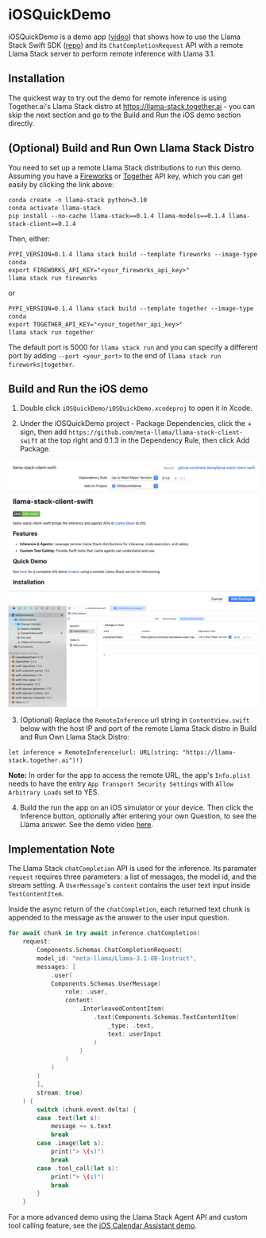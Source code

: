 # iOSQuickDemo

iOSQuickDemo is a demo app ([video](https://drive.google.com/file/d/1HnME3VmsYlyeFgsIOMlxZy5c8S2xP4r4/view?usp=sharing)) that shows how to use the Llama Stack Swift SDK ([repo](https://github.com/meta-llama/llama-stack-client-swift)) and its `ChatCompletionRequest` API with a remote Llama Stack server to perform remote inference with Llama 3.1.

## Installation

The quickest way to try out the demo for remote inference is using Together.ai's Llama Stack distro at https://llama-stack.together.ai - you can skip the next section and go to the Build and Run the iOS demo section directly.

## (Optional) Build and Run Own Llama Stack Distro

You need to set up a remote Llama Stack distributions to run this demo. Assuming you have a [Fireworks](https://fireworks.ai/account/api-keys) or [Together](https://api.together.ai/) API key, which you can get easily by clicking the link above:

```
conda create -n llama-stack python=3.10
conda activate llama-stack
pip install --no-cache llama-stack==0.1.4 llama-models==0.1.4 llama-stack-client==0.1.4
```

Then, either:
```
PYPI_VERSION=0.1.4 llama stack build --template fireworks --image-type conda
export FIREWORKS_API_KEY="<your_fireworks_api_key>"
llama stack run fireworks
```
or
```
PYPI_VERSION=0.1.4 llama stack build --template together --image-type conda
export TOGETHER_API_KEY="<your_together_api_key>"
llama stack run together
```

The default port is 5000 for `llama stack run` and you can specify a different port by adding `--port <your_port>` to the end of `llama stack run fireworks|together`.

## Build and Run the iOS demo

1. Double click `iOSQuickDemo/iOSQuickDemo.xcodeproj` to open it in Xcode.

2. Under the iOSQuickDemo project - Package Dependencies, click the + sign, then add `https://github.com/meta-llama/llama-stack-client-swift` at the top right and 0.1.3 in the Dependency Rule, then click Add Package.

![](quick1.png)
![](quick2.png)

3. (Optional) Replace the `RemoteInference` url string in `ContentView.swift` below with the host IP and port of the remote Llama Stack distro in Build and Run Own Llama Stack Distro:

```
let inference = RemoteInference(url: URL(string: "https://llama-stack.together.ai")!)
```

**Note:** In order for the app to access the remote URL, the app's `Info.plist` needs to have the entry `App Transport Security Settings` with `Allow Arbitrary Loads` set to YES.

4. Build the run the app on an iOS simulator or your device. Then click the Inference button, optionally after entering your own Question, to see the Llama answer. See the demo video [here](https://drive.google.com/file/d/1HnME3VmsYlyeFgsIOMlxZy5c8S2xP4r4/view?usp=sharing).


## Implementation Note

The Llama Stack `chatCompletion` API is used for the inference. Its paramater `request` requires three parameters: a list of messages, the model id, and the stream setting. A `UserMessage`'s `content` contains the user text input inside `TextContentItem`.

Inside the async return of the `chatCompletion`, each returned text chunk is appended to the message as the answer to the user input question.

```swift
for await chunk in try await inference.chatCompletion(
    request:
        Components.Schemas.ChatCompletionRequest(
        model_id: "meta-llama/Llama-3.1-8B-Instruct",
        messages: [
            .user(
            Components.Schemas.UserMessage(
                role: .user,
                content:
                    .InterleavedContentItem(
                        .text(Components.Schemas.TextContentItem(
                            _type: .text,
                            text: userInput
                        )
                    )
                )
            )
        )
        ],
        stream: true)
    ) {
        switch (chunk.event.delta) {
        case .text(let s):
            message += s.text
            break
        case .image(let s):
            print("> \(s)")
            break
        case .tool_call(let s):
            print("> \(s)")
            break
        }
    }
```

For a more advanced demo using the Llama Stack Agent API and custom tool calling feature, see the [iOS Calendar Assistant demo](https://github.com/meta-llama/llama-stack-apps/tree/main/examples/ios_calendar_assistant).
